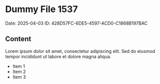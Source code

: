 # Dummy File 1537

Date: 2025-04-03
ID: 428D57FC-6DE5-4597-ACD0-C1868B197BAC

## Content

Lorem ipsum dolor sit amet, consectetur adipiscing elit.
Sed do eiusmod tempor incididunt ut labore et dolore magna aliqua.

* Item 1
* Item 2
* Item 3

